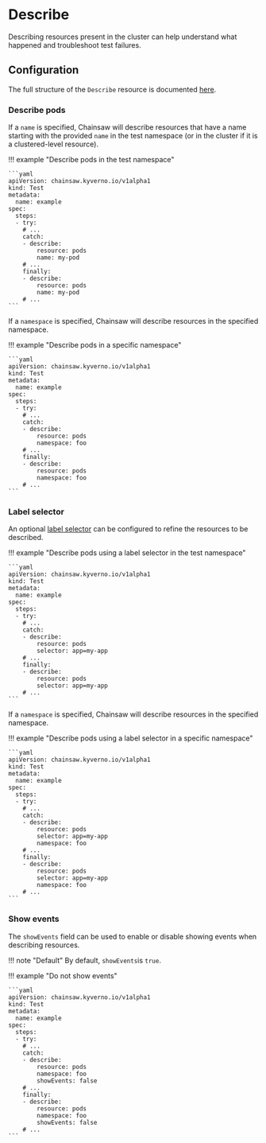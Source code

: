# Describe

Describing resources present in the cluster can help understand what happened and troubleshoot test failures.

## Configuration

The full structure of the `Describe` resource is documented [here](../apis/chainsaw.v1alpha1.md#chainsaw-kyverno-io-v1alpha1-Describe).

### Describe pods

If a `name` is specified, Chainsaw will describe resources that have a name starting with the provided `name` in the test namespace (or in the cluster if it is a clustered-level resource).

!!! example "Describe pods in the test namespace"

    ```yaml
    apiVersion: chainsaw.kyverno.io/v1alpha1
    kind: Test
    metadata:
      name: example
    spec:
      steps:
      - try:
        # ...
        catch:
        - describe:
            resource: pods
            name: my-pod
        # ...
        finally:
        - describe:
            resource: pods
            name: my-pod
        # ...
    ```

If a `namespace` is specified, Chainsaw will describe resources in the specified namespace.

!!! example "Describe pods in a specific namespace"

    ```yaml
    apiVersion: chainsaw.kyverno.io/v1alpha1
    kind: Test
    metadata:
      name: example
    spec:
      steps:
      - try:
        # ...
        catch:
        - describe:
            resource: pods
            namespace: foo
        # ...
        finally:
        - describe:
            resource: pods
            namespace: foo
        # ...
    ```

### Label selector

An optional [label selector](https://kubernetes.io/docs/concepts/overview/working-with-objects/labels/#label-selectors) can be configured to refine the resources to be described.

!!! example "Describe pods using a label selector in the test namespace"

    ```yaml
    apiVersion: chainsaw.kyverno.io/v1alpha1
    kind: Test
    metadata:
      name: example
    spec:
      steps:
      - try:
        # ...
        catch:
        - describe:
            resource: pods
            selector: app=my-app
        # ...
        finally:
        - describe:
            resource: pods
            selector: app=my-app
        # ...
    ```

If a `namespace` is specified, Chainsaw will describe resources in the specified namespace.

!!! example "Describe pods using a label selector in a specific namespace"

    ```yaml
    apiVersion: chainsaw.kyverno.io/v1alpha1
    kind: Test
    metadata:
      name: example
    spec:
      steps:
      - try:
        # ...
        catch:
        - describe:
            resource: pods
            selector: app=my-app
            namespace: foo
        # ...
        finally:
        - describe:
            resource: pods
            selector: app=my-app
            namespace: foo
        # ...
    ```

### Show events

The `showEvents` field can be used to enable or disable showing events when describing resources.

!!! note "Default"
    By default, `showEvents`is `true`.

!!! example "Do not show events"

    ```yaml
    apiVersion: chainsaw.kyverno.io/v1alpha1
    kind: Test
    metadata:
      name: example
    spec:
      steps:
      - try:
        # ...
        catch:
        - describe:
            resource: pods
            namespace: foo
            showEvents: false
        # ...
        finally:
        - describe:
            resource: pods
            namespace: foo
            showEvents: false
        # ...
    ```
